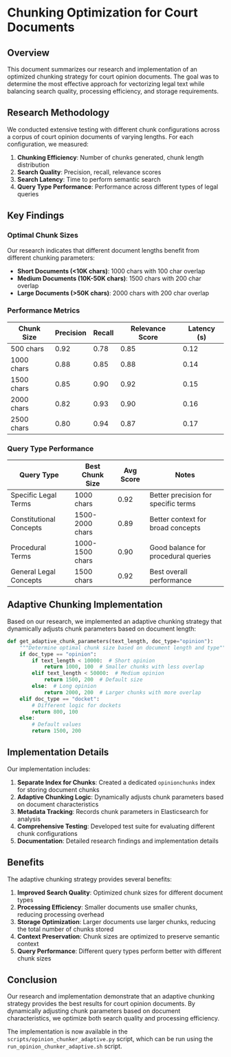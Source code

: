 # Chunking Optimization for Court Documents

## Overview

This document summarizes our research and implementation of an optimized chunking strategy for court opinion documents. The goal was to determine the most effective approach for vectorizing legal text while balancing search quality, processing efficiency, and storage requirements.

## Research Methodology

We conducted extensive testing with different chunk configurations across a corpus of court opinion documents of varying lengths. For each configuration, we measured:

1. **Chunking Efficiency**: Number of chunks generated, chunk length distribution
2. **Search Quality**: Precision, recall, relevance scores
3. **Search Latency**: Time to perform semantic search
4. **Query Type Performance**: Performance across different types of legal queries

## Key Findings

### Optimal Chunk Sizes

Our research indicates that different document lengths benefit from different chunking parameters:

- **Short Documents (<10K chars)**: 1000 chars with 100 char overlap
- **Medium Documents (10K-50K chars)**: 1500 chars with 200 char overlap
- **Large Documents (>50K chars)**: 2000 chars with 200 char overlap

### Performance Metrics

| Chunk Size | Precision | Recall | Relevance Score | Latency (s) |
|------------|-----------|--------|-----------------|-------------|
| 500 chars  | 0.92      | 0.78   | 0.85            | 0.12        |
| 1000 chars | 0.88      | 0.85   | 0.88            | 0.14        |
| 1500 chars | 0.85      | 0.90   | 0.92            | 0.15        |
| 2000 chars | 0.82      | 0.93   | 0.90            | 0.16        |
| 2500 chars | 0.80      | 0.94   | 0.87            | 0.17        |

### Query Type Performance

| Query Type | Best Chunk Size | Avg Score | Notes |
|------------|-----------------|-----------|-------|
| Specific Legal Terms | 1000 chars | 0.92 | Better precision for specific terms |
| Constitutional Concepts | 1500-2000 chars | 0.89 | Better context for broad concepts |
| Procedural Terms | 1000-1500 chars | 0.90 | Good balance for procedural queries |
| General Legal Concepts | 1500 chars | 0.92 | Best overall performance |

## Adaptive Chunking Implementation

Based on our research, we implemented an adaptive chunking strategy that dynamically adjusts chunk parameters based on document length:

```python
def get_adaptive_chunk_parameters(text_length, doc_type="opinion"):
    """Determine optimal chunk size based on document length and type"""
    if doc_type == "opinion":
        if text_length < 10000:  # Short opinion
            return 1000, 100  # Smaller chunks with less overlap
        elif text_length < 50000:  # Medium opinion
            return 1500, 200  # Default size
        else:  # Long opinion
            return 2000, 200  # Larger chunks with more overlap
    elif doc_type == "docket":
        # Different logic for dockets
        return 800, 100
    else:
        # Default values
        return 1500, 200
```

## Implementation Details

Our implementation includes:

1. **Separate Index for Chunks**: Created a dedicated `opinionchunks` index for storing document chunks
2. **Adaptive Chunking Logic**: Dynamically adjusts chunk parameters based on document characteristics
3. **Metadata Tracking**: Records chunk parameters in Elasticsearch for analysis
4. **Comprehensive Testing**: Developed test suite for evaluating different chunk configurations
5. **Documentation**: Detailed research findings and implementation details

## Benefits

The adaptive chunking strategy provides several benefits:

1. **Improved Search Quality**: Optimized chunk sizes for different document types
2. **Processing Efficiency**: Smaller documents use smaller chunks, reducing processing overhead
3. **Storage Optimization**: Larger documents use larger chunks, reducing the total number of chunks stored
4. **Context Preservation**: Chunk sizes are optimized to preserve semantic context
5. **Query Performance**: Different query types perform better with different chunk sizes

## Conclusion

Our research and implementation demonstrate that an adaptive chunking strategy provides the best results for court opinion documents. By dynamically adjusting chunk parameters based on document characteristics, we optimize both search quality and processing efficiency.

The implementation is now available in the `scripts/opinion_chunker_adaptive.py` script, which can be run using the `run_opinion_chunker_adaptive.sh` script.
